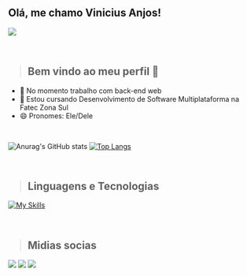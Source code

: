 ## Olá, me chamo Vinicius Anjos! 

![](http://clubedosgeeks.com.br/wp-content/uploads/2016/01/dormrm.gif)

<br>

> ## Bem vindo ao meu perfil 👋

- 🔭 No momento trabalho com back-end web
- 🌱 Estou cursando Desenvolvimento de Software Multiplataforma na Fatec Zona Sul
- 😄 Pronomes: Ele/Dele

<br>

![Anurag's GitHub stats](https://github-readme-stats.vercel.app/api?username=Vinicius2802&show_icons=true&theme=dark)
[![Top Langs](https://github-readme-stats.vercel.app/api/top-langs/?username=Vinicius2802&show_icons=true&theme=dark&layout=compact)](https://github.com/anuraghazra/github-readme-stats)

<br>

> ## Linguagens e Tecnologias

[![My Skills](https://skillicons.dev/icons?i=html,css,js,php,mysql,nodejs,cpp,git,github,figma,linux)](https://skillicons.dev)

<br>

> ## Midias socias

<a href="https://www.instagram.com/vini.anjos2802/" target="_blank"><img src="https://img.shields.io/badge/-Instagram-%23E4405F?style=for-the-badge&logo=instagram&logoColor=white" target="_blank"></a>
<a href="https://www.linkedin.com/in/vinicius-anjos-70a45a219/" target="_blank"><img src="https://img.shields.io/badge/-LinkedIn-%230077B5?style=for-the-badge&logo=linkedin&logoColor=white" target="_blank"></a>
<a href="mailto:ms58061vinicius.anjos2802@gmail.com"><img src="https://res.cloudinary.com/practicaldev/image/fetch/s--C75QF96b--/c_limit%2Cf_auto%2Cfl_progressive%2Cq_auto%2Cw_880/https://img.shields.io/badge/Gmail-D14836%3Fstyle%3Dfor-the-badge%26logo%3Dgmail%26logoColor%3Dwhite"></a>
